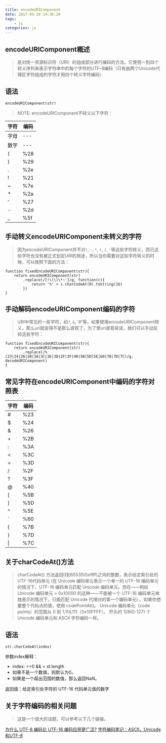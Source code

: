```yaml
---
title: encodeURIComponent
date: 2017-05-20 14:36:29
tags: 
    - js
categories: js
---
```


## encodeURIComponent概述
> 是对统一资源标识符（URI）的组成部分进行编码的方法。它使用一到四个转义序列来表示字符串中的每个字符的UTF-8编码（只有由两个Unicode代理区字符组成的字符才用四个转义字符编码）

## 语法
```
encodeURIComponent(str)
```
> NOTE: encodeURIComponent不转义以下字符：

| 字符 | 编码 |
| --- | --- |
| 字母 | --- |
| 数字 | --- |
| ( | %28 |
| ) | %29 |
| . | %2e |
| ! | %21 |
| ~ | %7e |
| * | %2a |
| ' | %27 |
| - | %2d | 
| _ | %5f | 

## 手动转义encodeURIComponent未转义的字符
> 因为encodeURIComponent并不对`!`, `~`, `*`, `(`, `)`, `'`等这些字符转义，而已这些字符也没有被正式划定URI的用途，所以当你需要对这些字符转义的时候，可以按照下面的方法：

```
function fixedEncodeURIComponent(str){
    return encodeURIComponent(str)
        .replace(/[!\(\)\*~']/g, function(c){
            return '%' + c.charCodeAt(0).toString(16)
        })
}
```

## 手动解码encodeURIComponent编码的字符
> URI中常见的一些字符，如`?`, `&`, '#'等，如果使用encodeURIComponent转义，那么uri就变得不是那么直观了，为了使uri直观易读，我们可以手动反转这些字符：

```
function fixedEncodeURIComponent(str){
    return encodeURIComponent(str)
        .replace(/%(23|24|26|2B|3A|3C|3E|3D|2F|3F|40|5B|5D|5E|60|7B|7D|7C)/g, decodeURIComponent)
}
```

## 常见字符在encodeURIComponent中编码的字符对照表
| 字符 | 编码 |
| --- | --- |
| # | %23 |
| $ | %24 |
| & | %26 |
| + | %2B |
| : | %3A |
| < | %3C |
| = | %3D |
| / | %2F |
| ? | %3F |
| @ | %40 |
| [ | %5B |
| ] | %5D |
| ^ | %5E |
| ` | %60 |
| { | %7B |
| } | %7D |
| &#124; | %7C |

## 关于charCodeAt()方法
> charCodeAt() 方法返回0到65535(0xffff)之间的整数，表示给定索引处的UTF-16代码单元 (在 Unicode 编码单元表示一个单一的 UTF-16 编码单元的情况下，UTF-16 编码单元匹配 Unicode 编码单元。但在——例如 Unicode 编码单元 > 0x10000 的这种——不能被一个 UTF-16 编码单元单独表示的情况下，只能匹配 Unicode 代理对的第一个编码单元) 。如果你想要整个代码点的值，使用 codePointAt()。
> Unicode 编码单元（code points）的范围从 0 到 1,114,111（0x10FFFF）。
> 开头的 128(0-127) 个 Unicode 编码单元和 ASCII 字符编码一样。

## 语法
```
str.charCodeAt(index)
```
参数index解释：
- index: >=0 && < st.length
- 如果不是一个数值，则默认为0。
- 如果是一个超出范围的数值，那么返回NaN。

返回值：给定索引处字符的 UTF-16 代码单元值的数字

## 关于字符编码的相关问题
> 这是一个很大的话题，可以参考以下几个链接。

[为什么 UTF-8 编码比 UTF-16 编码应用更广泛?](https://www.zhihu.com/question/24572900)
[字符编码笔记：ASCII，Unicode和UTF-8](http://www.ruanyifeng.com/blog/2007/10/ascii_unicode_and_utf-8.html)